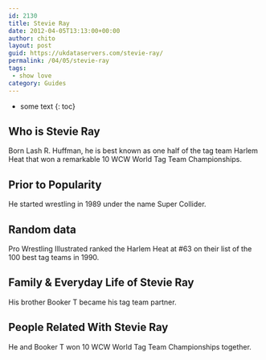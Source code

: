 ```yaml
---
id: 2130
title: Stevie Ray
date: 2012-04-05T13:13:00+00:00
author: chito
layout: post
guid: https://ukdataservers.com/stevie-ray/
permalink: /04/05/stevie-ray
tags:
 - show love
category: Guides
---
```


* some text
{: toc}
          
          
## Who is  Stevie Ray
                  
                  
                  
Born Lash R. Huffman, he is best known as one half of the tag team Harlem Heat that won a remarkable 10 WCW World Tag Team Championships.
                  
                
                
                
## Prior to Popularity 
                  
                  
                  
He started wrestling in 1989 under the name Super Collider.
                  
                
                
                
## Random data 
                  
                  
                  
Pro Wrestling Illustrated ranked the Harlem Heat at #63 on their list of the 100 best tag teams in 1990.
                  
                
                
                
## Family & Everyday Life of Stevie Ray
                  
                  
                  
His brother Booker T became his tag team partner.
                  
                
                
                
## People Related With  Stevie Ray
                  
                  
                  
He and Booker T won 10 WCW World Tag Team Championships together.
                  
                
              
            
          
          
          
    
    
  

